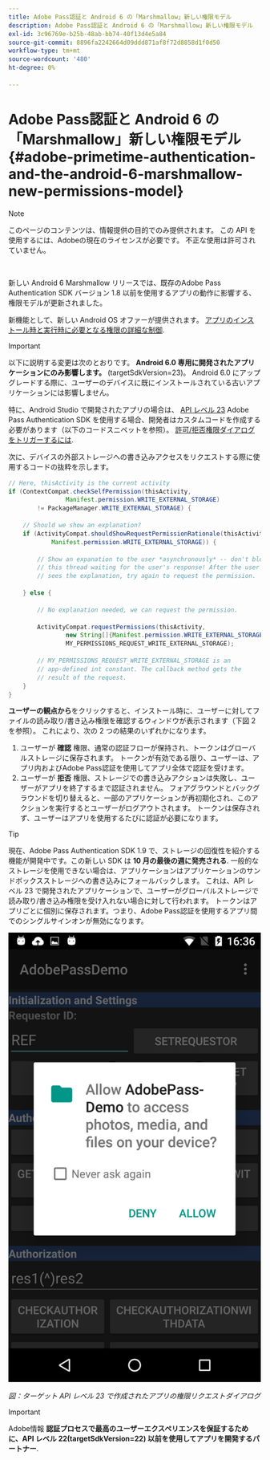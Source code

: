 ```yaml
---
title: Adobe Pass認証と Android 6 の「Marshmallow」新しい権限モデル
description: Adobe Pass認証と Android 6 の「Marshmallow」新しい権限モデル
exl-id: 3c96769e-b25b-48ab-bb74-40f13d4e5a84
source-git-commit: 8896fa2242664d09ddd871af8f72d8858d1f0d50
workflow-type: tm+mt
source-wordcount: '480'
ht-degree: 0%

---
```


# Adobe Pass認証と Android 6 の「Marshmallow」新しい権限モデル {#adobe-primetime-authentication-and-the-android-6-marshmallow-new-permissions-model}

>[!NOTE]
>
>このページのコンテンツは、情報提供の目的でのみ提供されます。 この API を使用するには、Adobeの現在のライセンスが必要です。 不正な使用は許可されていません。

</br>

新しい Android 6 Marshmallow リリースでは、既存のAdobe Pass Authentication SDK バージョン 1.8 以前を使用するアプリの動作に影響する、権限モデルが更新されました。

新機能として、新しい Android OS オファーが提供されます。 [アプリのインストール時と実行時に必要となる権限の詳細な制御](https://developer.android.com/about/versions/marshmallow/android-6.0-changes.html).

>[!IMPORTANT]
>
>以下に説明する変更は次のとおりです。 **Android 6.0 専用に開発されたアプリケーションにのみ影響します。** (targetSdkVersion=23)。 Android 6.0 にアップグレードする際に、ユーザーのデバイスに既にインストールされている古いアプリケーションには影響しません。


特に、Android Studio で開発されたアプリの場合は、 [API レベル 23](http://developer.android.com/sdk/api_diff/23/changes.html) Adobe Pass Authentication SDK を使用する場合、開発者はカスタムコードを作成する必要があります（以下のコードスニペットを参照）。 [許可/拒否権限ダイアログをトリガーするには](https://developer.android.com/training/permissions/requesting.html).

次に、デバイスの外部ストレージへの書き込みアクセスをリクエストする際に使用するコードの抜粋を示します。

```java
// Here, thisActivity is the current activity
if (ContextCompat.checkSelfPermission(thisActivity,
                Manifest.permission.WRITE_EXTERNAL_STORAGE)
        != PackageManager.WRITE_EXTERNAL_STORAGE) {

    // Should we show an explanation?
    if (ActivityCompat.shouldShowRequestPermissionRationale(thisActivity,
            Manifest.permission.WRITE_EXTERNAL_STORAGE)) {

        // Show an expanation to the user *asynchronously* -- don't block
        // this thread waiting for the user's response! After the user
        // sees the explanation, try again to request the permission.

    } else {

        // No explanation needed, we can request the permission.

        ActivityCompat.requestPermissions(thisActivity,
                new String[]{Manifest.permission.WRITE_EXTERNAL_STORAGE},
                MY_PERMISSIONS_REQUEST_WRITE_EXTERNAL_STORAGE);

        // MY_PERMISSIONS_REQUEST_WRITE_EXTERNAL_STORAGE is an
        // app-defined int constant. The callback method gets the
        // result of the request.
    }
}
```




**ユーザーの観点から**&#x200B;をクリックすると、インストール時に、ユーザーに対してファイルの読み取り/書き込み権限を確認するウィンドウが表示されます（下図 2 を参照）。 これにより、次の 2 つの結果のいずれかになります。

1. ユーザーが **確認** 権限、通常の認証フローが保持され、トークンはグローバルストレージに保存されます。 トークンが有効である限り、ユーザーは、アプリ内およびAdobe Pass認証を使用してアプリ全体で認証を受けます。
1. ユーザーが **拒否** 権限、ストレージでの書き込みアクションは失敗し、ユーザーがアプリを終了するまで認証されません。 フォアグラウンドとバックグラウンドを切り替えると、一部のアプリケーションが再初期化され、このアクションを実行するとユーザーがログアウトされます。 トークンは保存されず、ユーザーはアプリを使用するたびに認証が必要になります。


>[!TIP]
>
>現在、Adobe Pass Authentication SDK 1.9 で、ストレージの回復性を紹介する機能が開発中です。この新しい SDK は **10 月の最後の週に発売される**. 一般的なストレージを使用できない場合は、アプリケーションはアプリケーションのサンドボックスストレージへの書き込みにフォールバックします。 これは、API レベル 23 で開発されたアプリケーションで、ユーザーがグローバルストレージで読み取り/書き込み権限を受け入れない場合に対して行われます。 トークンはアプリごとに個別に保存されます。つまり、Adobe Pass認証を使用するアプリ間でのシングルサインオンが無効になります。


![](assets/android-permissions-request.png)

*図：ターゲット API レベル 23 で作成されたアプリの権限リクエストダイアログ*

>[!IMPORTANT]
>
> Adobe情報 **認証プロセスで最高のユーザーエクスペリエンスを保証するために、API レベル 22(targetSdkVersion=22) 以前を使用してアプリを開発するパートナー**.
